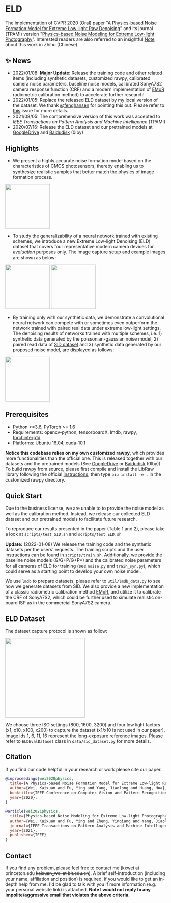 # ELD

The implementation of CVPR 2020 (Oral) paper "[A Physics-based Noise Formation Model for Extreme Low-light Raw Denoising](https://openaccess.thecvf.com/content_CVPR_2020/papers/Wei_A_Physics-Based_Noise_Formation_Model_for_Extreme_Low-Light_Raw_Denoising_CVPR_2020_paper.pdf)" and its journal (TPAMI) version "[Physics-based Noise Modeling for Extreme Low-light Photography](https://arxiv.org/abs/2108.02158)".
Interested readers are also referred to an insightful [Note](https://zhuanlan.zhihu.com/p/356933763) about this work in Zhihu (Chinese). 


## :sparkles: News
* 2022/01/08: **Major Update**: Release the training code and other related items (including synthetic datasets, customized rawpy, calibrated camera noise parameters, baseline noise models, calibrated SonyA7S2 camera response function (CRF) and a modern implementation of [EMoR](https://ieeexplore.ieee.org/document/1323796) radiometric calibration method) to accelerate further research!
* 2022/01/05: Replace the released ELD dataset by my local version of the dataset. We thank [@fenghansen](https://github.com/fenghansen) for pointing this out. Please refer to [this](https://github.com/Vandermode/ELD/issues/21) issue for more details. 
* 2021/08/05: The comprehensive version of this work was accepted to *IEEE Transactions on Pattern Analysis and Machine Intelligence* (TPAMI)
* 2020/07/16: Release the ELD dataset and our pretrained models at [GoogleDrive](https://drive.google.com/drive/folders/1QoEhB1P-hNzAc4cRb7RdzyEKktexPVgy?usp=sharing) and [Baidudisk](https://pan.baidu.com/s/11ksugpPH5uyDL-Z6S71Q5g ) (0lby)



## Highlights

* We present a highly accurate noise formation model based on the characteristics of CMOS photosensors, thereby enabling us to synthesize realistic samples that better match the physics of image formation process. 

<img src="imgs/pipeline.png" height="140px"/> 

* To study the generalizability of a neural network trained with existing schemes, we introduce a new Extreme Low-light Denoising (ELD) dataset that covers four representative modern camera devices for *evaluation* purposes only. The image capture setup and example images are shown as below:

<img src="imgs/capture_setup.jpg" height="140px"/> <img src="imgs/example_images.png" height="140px"/> 


* By training only with our synthetic data, we demonstrate a convolutional neural network can compete with or sometimes even outperform the network trained with paired real data under extreme low-light settings. The denoising results of networks trained with multiple schemes, i.e. 1) synthetic data generated by the poissonian-gaussian noise model, 2) paired read data of [SID dataset](https://github.com/cchen156/Learning-to-See-in-the-Dark) and 3) synthetic data generated by our proposed noise model, are displayed as follows:

<img src="imgs/results.png" height="140px"/> 


## Prerequisites
* Python >=3.6, PyTorch >= 1.6
* Requirements: opencv-python, tensorboardX, lmdb, rawpy, [torchinterp1d](https://github.com/aliutkus/torchinterp1d)
* Platforms: Ubuntu 16.04, cuda-10.1

**Notice this codebase relies on my own customized rawpy**, which provides more functionalities than the official one. 
This is released together with our datasets and the pretrained models (See [GoogleDrive](https://drive.google.com/drive/folders/1QoEhB1P-hNzAc4cRb7RdzyEKktexPVgy?usp=sharing) or [Baidudisk](https://pan.baidu.com/s/11ksugpPH5uyDL-Z6S71Q5g ) (0lby))
To build rawpy from source, please first compile and install the LibRaw library following the official [instructions](https://www.libraw.org/docs/Install-LibRaw-eng.html), then type ```pip install -e .``` in the customized rawpy directory. 

## Quick Start
Due to the business license, we are unable to to provide the noise model as well as the calibration method. 
Instead, we release our collected ELD dataset and our pretrained models to facilitate future research.

To reproduce our results presented in the paper (Table 1 and 2), please take a look at ```scripts/test_SID.sh``` and ```scripts/test_ELD.sh``` 

**Update:** (2022-01-08) We release the training code and the synthetic datasets per the users' requests. The training scripts and the user instructions can be found in ```scripts/train.sh```. Additionally, we provide the baseline noise models (G/G+P/G+P*) and the calibrated noise parameters for all cameras of ELD for training (see ```noise.py``` and ```train_syn.py```), which could serve as a starting point to develop your own noise model. 

We use ```lmdb``` to prepare datasets, please refer to ```util/lmdb_data.py``` to see how we generate datasets from SID. 
We also provide a new implementation of a classic radiometric calibration method [EMoR](https://ieeexplore.ieee.org/document/1323796), and utilize it to calibrate the CRF of SonyA7S2, which could be further used to simulate realistic on-board ISP as in the commercial SonyA7S2 camera.

## ELD Dataset
The dataset capture protocol is shown as follow:

 <img src="imgs/dataset.png" height="250px"/> 

We choose three ISO settings (800, 1600, 3200) and four low light factors (x1, x10, x100, x200) to capture the dataset (x1/x10 is not used in our paper). Image ids 1, 6, 11, 16 represent the long-exposure reference images. Please refer to ```ELDEvalDataset``` class in ```data/sid_dataset.py``` for more details. 

## Citation

If you find our code helpful in your research or work please cite our paper.

```bibtex
@inproceedings{wei2020physics,
  title={A Physics-based Noise Formation Model for Extreme Low-light Raw Denoising},
  author={Wei, Kaixuan and Fu, Ying and Yang, Jiaolong and Huang, Hua},
  booktitle={IEEE Conference on Computer Vision and Pattern Recognition},
  year={2020},
}

@article{wei2021physics,
  title={Physics-based Noise Modeling for Extreme Low-light Photography},
  author={Wei, Kaixuan and Fu, Ying and Zheng, Yinqiang and Yang, Jiaolong},
  journal={IEEE Transactions on Pattern Analysis and Machine Intelligence},
  year={2021},
  publisher={IEEE}
}
```

## Contact
If you find any problem, please feel free to contact me (kxwei at princeton.edu ~~kaixuan_wei at bit.edu.cn~~).
A brief self-introduction (including your name, affiliation and position) is required, if you would like to get an in-depth help from me. 
I'd be glad to talk with you if more information (e.g. your personal website link) is attached. 
**Note I would not reply to any impolite/aggressive email that violates the above criteria.**
